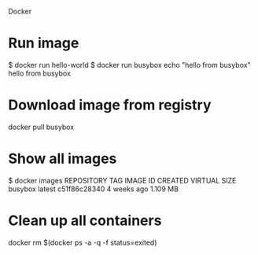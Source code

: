 Docker 

# Run image 
$ docker run hello-world
$ docker run busybox echo "hello from busybox"
hello from busybox
# Download image from registry 
docker pull busybox
# Show all images
$ docker images
REPOSITORY              TAG                 IMAGE ID            CREATED             VIRTUAL SIZE
busybox                 latest              c51f86c28340        4 weeks ago         1.109 MB
# Clean up all containers
docker rm $(docker ps -a -q -f status=exited)